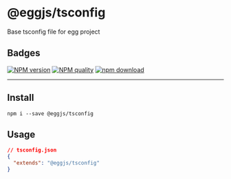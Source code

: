 # @eggjs/tsconfig
Base tsconfig file for egg project

## Badges

[![NPM version][npm-image]][npm-url]
[![NPM quality][quality-image]][quality-url]
[![npm download][download-image]][download-url]

[npm-image]: https://img.shields.io/npm/v/egg.svg?style=flat-square
[npm-url]: https://npmjs.org/package/egg
[quality-image]: http://npm.packagequality.com/shield/egg.svg?style=flat-square
[quality-url]: http://packagequality.com/#?package=egg
[download-image]: https://img.shields.io/npm/dm/egg.svg?style=flat-square
[download-url]: https://npmjs.org/package/egg

--------------------

## Install

```shell
npm i --save @eggjs/tsconfig
```

## Usage

```json
// tsconfig.json
{
  "extends": "@eggjs/tsconfig"
}
```
